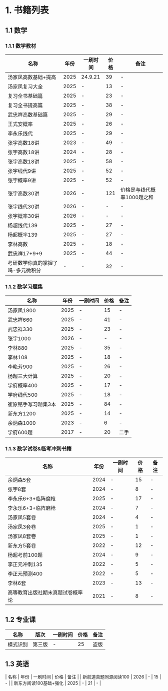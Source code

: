 # 1. 书籍列表

## 1.1 数学

### 1.1.1 数学教材

| 名称 | 年份 | 一刷时间 | 价格 | 备注 |
| --- | --- | --- | --- | --- |
| 汤家凤高数基础+提高 | 2025 | 24.9.21 | 39 | - |
| 汤家凤复习大全 | 2025 | - | 13 | - |
| 复习全书基础篇 | 2025 | - | 23 | - |
| 复习全书提高篇 | 2025 | - | 38 | - |
| 武忠祥高数基础篇 | 2025 | - | 29 | - |
| 王式安概率 | 2025 | - | 26 | - |
| 李永乐线代 | 2025 | - | 29 | - |
| 张宇高数18讲 | 2023 | - | 49 | - |
| 张宇高数18讲 | 2024 | - | 28 | - |
| 张宇高数18讲 | 2025 | - | 58 | - |
| 张宇线代9讲 | 2025 | - | 52| - |
| 张宇概率9讲 | 2025 | - | 52 | - |
| 张宇高数30讲 | 2026 | - | 121 | 价格是与线代概率1000题之和 |
| 张宇线代30讲 | 2026 | - | - | - |
| 张宇概率30讲 | 2026 | - | - | - |
| 杨超线代139 | 2025 | - | 27 | - |
| 杨超概率139 | 2025 | - | 27 | - |
| 李林高数 | 2025 | - | 18 | - |
| 武忠祥17+9+9 | 2025 | - | 44 | - |
| 考研数学你真的掌握了吗-多元微积分 | - | - | 32 | - |



### 1.1.2 数学习题集

| 名称 | 年份 | 一刷时间 | 价格 | 备注 |
| --- | --- | --- | --- | --- |
| 汤家凤1800 | 2025 | - | 15 | - |
| 武忠祥660 | 2025 | - | 41 | - |
| 武忠祥330 | 2025 | - | 23 | - |
| 张宇1000 | 2026 | - | - | - |
| 李林880 | 2025 | - | 35 | - |
| 李林108 | 2025 | - | 18 | - |
| 李艳芳900 | 2025 | - | 26 | - |
| 杨超三大计算 | 2025 | - | 20 | - |
| 学府概率400 | 2025 | - | 17 | - |
| 学府线代500 | 2025 | - | 18 | - |
| 崔原铭手写习题集3本 | 2025 | - | 84 | - |
| 新东方1200 | 2025 | - | 14 | - |
| 余炳森1000 | 2023 | - | 6 | - |
| 学府600题 | 2017 | - | 20 | 二手 |





### 1.1.3 数学试卷&临考冲刺书籍

| 名称 | 年份 | 一刷时间 | 价格 | 备注 |
| --- | --- | --- | --- | --- |
| 余炳森5套 | 2024 | - | 15 | - |
| 张宇8套 | 2024 | - | 8 | - |
| 李永乐6+3+临阵磨枪 | 2025 | - | 17 | - |
| 李永乐6+3+临阵磨枪 | 2024 | - | 7 | - |
| 汤家凤5套卷 | 2024 | - | 4 | - |
| 汤家凤3套卷 | 2025 | - | 1 | - |
| 汤家凤8套卷 | 2025 | - | 1 | - |
| 新东方5套卷 | 2022 | - | 12 | - |
| 杨超考前100题 | 2024 | - | 9 | - |
| 李正元冲刺135 | 2022 | - | 5 | - |
| 李正元预测400 | 2022 | - | 5 | - |
| 李林6套 | 2023 | - | 13 | - |
| 高等教育出版社期末真题试卷概率论 | 2021 | - | 8 | - |



## 1.2 专业课

| 名称 | 版次 | 一刷时间 | 价格 | 备注 |
| --- | --- | --- | --- | --- |
| 模式识别 | 第三版| - | 25 | 盗版 |


## 1.3 英语

| 名称 | 年份 | 一刷时间 | 价格 | 备注 |
| 新航道真题同源阅读100 | 2026 | - | 15 | - |
| 新东方阅读100基础+强化 | 2025 | - | 21 | - |
